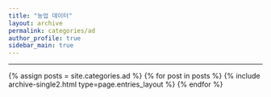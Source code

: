 ```yaml
---
title: "농업 데이터"
layout: archive
permalink: categories/ad
author_profile: true
sidebar_main: true
---
```


<!-- 공백이 포함되어 있는 카테고리 이름의 경우 site.categories['a b c'] 이런식으로! -->

***

{% assign posts = site.categories.ad %}
{% for post in posts %} {% include archive-single2.html type=page.entries_layout %} {% endfor %}
